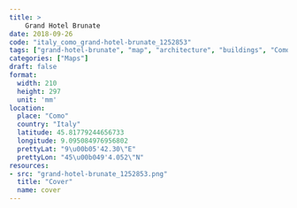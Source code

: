 ```yaml
---
title: > 
    Grand Hotel Brunate
date: 2018-09-26
code: "italy_como_grand-hotel-brunate_1252853"
tags: ["grand-hotel-brunate", "map", "architecture", "buildings", "Como", "Italy"]
categories: ["Maps"]
draft: false
format:
  width: 210
  height: 297
  unit: 'mm'
location:
  place: "Como"
  country: "Italy"
  latitude: 45.81779244656733
  longitude: 9.095084976956802
  prettyLat: "9\u00b05'42.30\"E"
  prettyLon: "45\u00b049'4.052\"N"
resources:
- src: "grand-hotel-brunate_1252853.png"
  title: "Cover"
  name: cover
---
```


